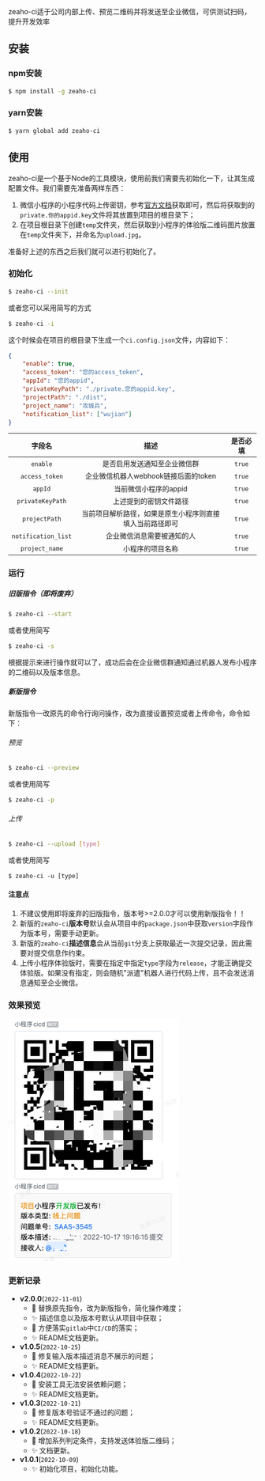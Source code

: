 zeaho-ci适于公司内部上传、预览二维码并将发送至企业微信，可供测试扫码，提升开发效率

## 安装

### npm安装

```bash
$ npm install -g zeaho-ci
```

### yarn安装

```bash
$ yarn global add zeaho-ci
```

## 使用

zeaho-ci是一个基于Node的工具模块，使用前我们需要先初始化一下，让其生成配置文件。我们需要先准备两样东西：

1. 微信小程序的小程序代码上传密钥，参考[官方文档](https://developers.weixin.qq.com/miniprogram/dev/devtools/ci.html#%E5%AF%86%E9%92%A5%E5%8F%8A-IP-%E7%99%BD%E5%90%8D%E5%8D%95%E9%85%8D%E7%BD%AE)获取即可，然后将获取到的`private.你的appid.key`文件将其放置到项目的根目录下；
2. 在项目根目录下创建`temp`文件夹，然后获取到小程序的体验版二维码图片放置在`temp`文件夹下，并命名为`upload.jpg`。

准备好上述的东西之后我们就可以进行初始化了。

### 初始化

```bash
$ zeaho-ci --init
```

或者您可以采用简写的方式

```bash
$ zeaho-ci -i
```

这个时候会在项目的根目录下生成一个`ci.config.json`文件，内容如下：

```json
{
    "enable": true,
    "access_token": "您的access_token",
    "appId": "您的appid",
    "privateKeyPath": "./private.您的appid.key",
    "projectPath": "./dist",
    "project_name": "攻城兵",
    "notification_list": ["wujian"]
}
```

|       字段名        |                           描述                           | 是否必填 |
| :-----------------: | :------------------------------------------------------: | :------: |
|      `enable`       |               是否启用发送通知至企业微信群               |  `true`  |
|   `access_token`    |           企业微信机器人webhook链接后面的token           |  `true`  |
|       `appId`       |                  当前微信小程序的appid                   |  `true`  |
|  `privateKeyPath`   |                  上述提到的密钥文件路径                  |  `true`  |
|    `projectPath`    | 当前项目解析路径，如果是原生小程序则直接填入当前路径即可 |  `true`  |
| `notification_list` |                企业微信消息需要被通知的人                |  `true`  |
|   `project_name`    |                     小程序的项目名称                     |  `true`  |

### 运行

##### 旧版指令（即将废弃）

```bash
$ zeaho-ci --start
```

或者使用简写

```bash
$ zeaho-ci -s
```

根据提示来进行操作就可以了，成功后会在企业微信群通知通过机器人发布小程序的二维码以及版本信息。

##### 新版指令

新版指令一改原先的命令行询问操作，改为直接设置预览或者上传命令，命令如下：

###### 预览

```bash
$ zeaho-ci --preview
```

或者使用简写

```bash
$ zeaho-ci -p
```

###### 上传

```bash
$ zeaho-ci --upload [type]
```

或者使用简写

```shell
$ zeaho-ci -u [type]
```

#### 注意点

1. 不建议使用即将废弃的旧版指令，版本号>=2.0.0才可以使用新版指令！！
2. 新版的`zeaho-ci`**版本号**默认会从项目中的`package.json`中获取`version`字段作为版本号，需要手动更新。
3. 新版的`zeaho-ci`**描述信息**会从当前`git`分支上获取最近一次提交记录，因此需要对提交信息作约束。
4. 上传小程序体验版时，需要在指定中指定`type`字段为`release`，才能正确提交体验版。如果没有指定，则会随机"派遣"机器人进行代码上传，且不会发送消息通知至企业微信。

### 效果预览
![效果图](https://raw.githubusercontent.com/Indexsarrol/image/master/blogs/preview.png)

### 更新记录

- **v2.0.0**(`2022-11-01`)
  - 🚀 替换原先指令，改为新版指令，简化操作难度；
  - ✨ 描述信息以及版本号默认从项目中获取；
  - 🚀 方便落实`gitlab`中`CI/CD`的落实；
  - ✨ README文档更新。
- **v1.0.5**(`2022-10-25`)
  - 🐛 修复输入版本描述消息不展示的问题；
  - ✨ README文档更新。
- **v1.0.4**(`2022-10-22`)
  - 🎨 安装工具无法安装依赖问题；
  - ✨ README文档更新。
- **v1.0.3**(`2022-10-21`)
  - 🐛 修复版本号验证不通过的问题；
  - ✨ README文档更新。
- **v1.0.2**(`2022-10-18`)
  - 🎨 增加系列判定条件，支持发送体验版二维码；
  - ✨ 文档更新。
- **v1.0.1**(`2022-10-09`)
  - ✨ 初始化项目，初始化功能。




